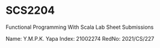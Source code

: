 # SCS2204
Functional Programming With Scala
Lab Sheet Submissions

Name: Y.M.P.K. Yapa
Index: 21002274
RedNo: 2021/CS/227
